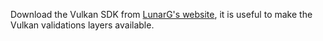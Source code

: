 Download the Vulkan SDK from [LunarG's website](https://vulkan.lunarg.com/sdk/home#), it is useful to make the Vulkan validations layers available.